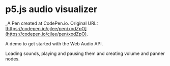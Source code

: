 # p5.js audio visualizer
 _A Pen created at CodePen.io. Original URL: [https://codepen.io/cjlee/pen/xodZpO](https://codepen.io/cjlee/pen/xodZpO).

 A demo to get started with the Web Audio API.

Loading sounds, playing and pausing them and creating volume and panner nodes.